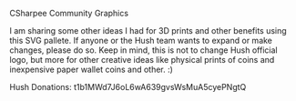 CSharpee Community Graphics 

I am sharing some other ideas I had for 3D prints and other benefits using this SVG pallete. If anyone or the Hush team wants to expand or make changes, please do so. 
Keep in mind, this is not to change Hush official logo, but more for other creative ideas like physical prints of coins and inexpensive paper wallet coins and other. :)









Hush Donations: t1b1MWd7J6oL6wA639gvsWsMuA5cyePNgtQ
